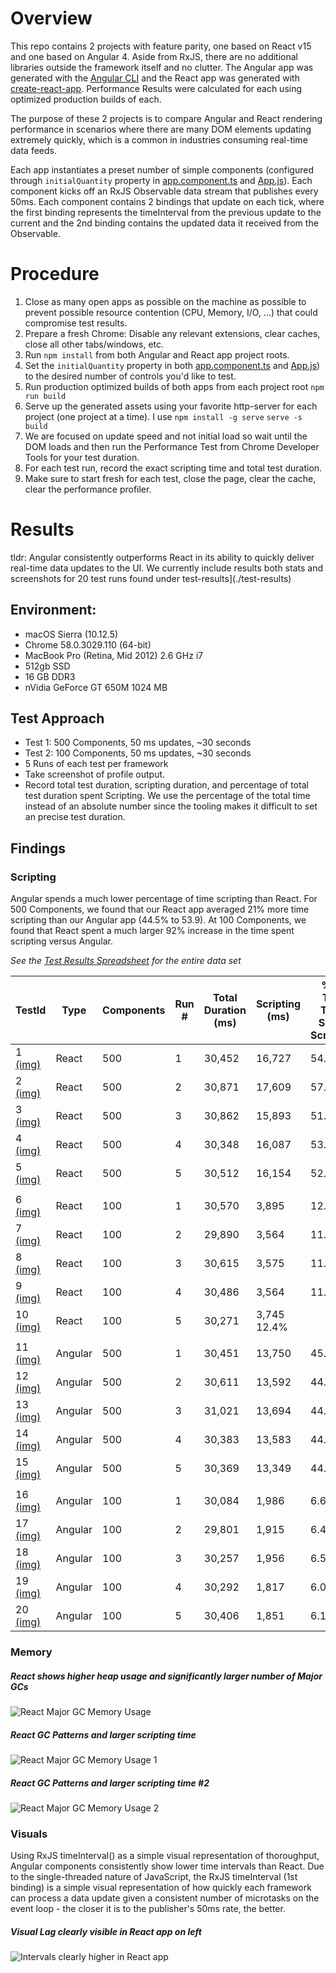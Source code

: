 # Overview

This repo contains 2 projects with feature parity, one based on React v15 and one based 
on Angular 4. Aside from RxJS, there are no additional libraries outside the framework 
itself and no clutter. The Angular app was generated with the 
[Angular CLI](https://github.com/angular/angular-cli) and the React app was generated 
with [create-react-app](https://github.com/facebookincubator/create-react-app). 
Performance Results were calculated for each using optimized production builds of each.

The purpose of these 2 projects is to compare Angular and React rendering performance in 
scenarios where there are many DOM elements updating extremely quickly, which is a common 
in industries consuming real-time data feeds.
 
Each app instantiates a preset number of simple components (configured through 
`initialQuantity` property in [app.component.ts](./ang/src/app/app.component.ts) and
 [App.js](./react/src/App.js)). Each component kicks off an RxJS Observable data stream 
 that publishes every 50ms. Each component contains 2 bindings that update on each tick, 
 where the first binding represents the timeInterval from the previous update to the 
 current and the 2nd binding contains the updated data it received from the Observable. 

# Procedure
1. Close as many open apps as possible on the machine as possible to prevent possible
 resource contention (CPU, Memory, I/O, ...) that could compromise test results.
1. Prepare a fresh Chrome: Disable any relevant extensions, clear caches, close all other
 tabs/windows, etc.
1. Run `npm install` from both Angular and React app project roots.
1. Set the `initialQuantity` property in both [app.component.ts](./ang/src/app/app.component.ts) 
and [App.js](./react/src/App.js)) to the desired number of controls you'd like to test.
1. Run production optimized builds of both apps from each project root `npm run build`
1. Serve up the generated assets using your favorite http-server for each project (one 
project at a time). I use `npm install -g serve` `serve -s build`
1. We are focused on update speed and not initial load so wait until the DOM loads and
 then run the Performance Test from Chrome Developer Tools for your test duration.
1. For each test run, record the exact scripting time and total test duration.
1. Make sure to start fresh for each test, close the page, clear the cache, clear the 
performance profiler.

# Results

tldr: Angular consistently outperforms React in its ability to quickly deliver real-time 
data updates to the UI. We currently include results both stats and screenshots for 20
 test runs found under test-results](./test-results) 

## Environment:
- macOS Sierra (10.12.5)
- Chrome 58.0.3029.110 (64-bit)
- MacBook Pro (Retina, Mid 2012) 2.6 GHz i7
- 512gb SSD
- 16 GB DDR3
- nVidia GeForce GT 650M 1024 MB

## Test Approach
- Test 1: 500 Components, 50 ms updates, ~30 seconds
- Test 2: 100 Components, 50 ms updates, ~30 seconds
- 5 Runs of each test per framework
- Take screenshot of profile output.
- Record total test duration, scripting duration, and percentage of total test duration 
spent Scripting. We use the percentage of the total time instead of an absolute number 
since the tooling makes it difficult to set an precise test duration. 

## Findings

### Scripting

Angular spends a much lower percentage of time scripting than React. 
For 500 Components, we found that our React app averaged 21% more time scripting than 
our Angular app (44.5% to 53.9). At 100 Components, we found that React spent a much 
larger 92% increase in the time spent scripting versus Angular.

*See the [Test Results Spreadsheet](./test-results/perf-results.htm) for the entire data set*

| TestId | Type | Components | Run # | Total Duration (ms) | Scripting (ms) | % of Test Time Spent Scripting |
| ------ | ----- | --------- | ----- | ------------------- | -------------- | ------------------------------ |
| 1 [(img)](./test-results/01.png) |  React |    500	 |      1 |	        30,452 	   |        16,727  |  54.9% |
| 2	[(img)](./test-results/02.png) |   React	|    500	 |      2 |	        30,871 	   |        17,609  |  57.0% |
| 3	[(img)](./test-results/03.png) |   React	|    500	 |      3 |	        30,862 	   |        15,893  |  51.5% |
| 4	[(img)](./test-results/04.png) |   React	|    500	 |      4 |	        30,348 	   |        16,087  |  53.0% |
| 5	[(img)](./test-results/05.png) |   React	|    500	 |      5 |	        30,512 	   |        16,154  |  52.9% |
|				|    		                                                      
| 6	[(img)](./test-results/06.png) |   React	|    100	 |      1 |	        30,570 	   |        3,895 	|  12.7% |
| 7	[(img)](./test-results/07.png) |   React	|    100	 |      2 |	        29,890 	   |        3,564 	|  11.9% |
| 8	[(img)](./test-results/08.png) |   React	|    100	 |      3 |	        30,615 	   |        3,575 	|  11.7% |
| 9	[(img)](./test-results/09.png) |   React	|    100	 |      4 |	        30,486 	   |        3,564 	|  11.7% |
| 10 [(img)](./test-results/10.png) |	React	|    100	 |      5 |	        30,271 	   |        3,745 	   12.4% |
|				                                                                     |    
| 11 [(img)](./test-results/11.png) |	Angular	|    500	 |      1 |	        30,451 	   |        13,750  | 	45.2% |
| 12 [(img)](./test-results/12.png) |	Angular	|    500	 |      2 |	        30,611 	   |        13,592  | 	44.4% |
| 13 [(img)](./test-results/13.png) |	Angular	|    500	 |      3 |	        31,021 	   |        13,694  | 	44.1% |
| 14 [(img)](./test-results/14.png) |	Angular	|    500	 |      4 |	        30,383 	   |        13,583  | 	44.7% |
| 15 [(img)](./test-results/15.png) |	Angular	|    500	 |      5 |	        30,369 	   |        13,349  | 	44.0% |
|	                                                                                  |
| 16 [(img)](./test-results/16.png) |	Angular	|    100	 |      1 |	        30,084 	   |        1,986 	|    6.6% |
| 17 [(img)](./test-results/17.png) |	Angular	|    100	 |      2 |	        29,801 	   |        1,915   |    6.4% |
| 18 [(img)](./test-results/18.png) |	Angular	|    100	 |      3 |	        30,257 	   |        1,956	|    6.5% |
| 19 [(img)](./test-results/19.png) |	Angular	|    100	 |      4 |	        30,292 	   |        1,817 	|    6.0% |
| 20 [(img)](./test-results/20.png) |	Angular	|    100	 |      5 |	        30,406 	   |        1,851 	|    6.1% |

### Memory

##### React shows higher heap usage and significantly larger number of Major GCs
![React Major GC Memory Usage](./test-results/100-comps-60-sec-both-memory-profile.png)

##### React GC Patterns and larger scripting time
![React Major GC Memory Usage 1](./test-results/100-comps-60-sec-both-cpu-memory-run1.png)

##### React GC Patterns and larger scripting time #2
![React Major GC Memory Usage 2](./test-results/100-comps-60-sec-both-cpu-memory-run2.png)

### Visuals

Using RxJS timeInterval() as a simple visual representation of thoroughput, Angular 
components consistently show lower time intervals than React. 
Due to the single-threaded nature of JavaScript, the RxJS timeInterval (1st binding) is a 
simple visual representation of how quickly each framework can process a data update 
given a consistent number of microtasks on the event loop - the closer it is to the 
publisher's 50ms rate, the better.


##### Visual Lag clearly visible in React app on left
![Intervals clearly higher in React app](./test-results/100-comps-ng-vs-react-perf.png)


